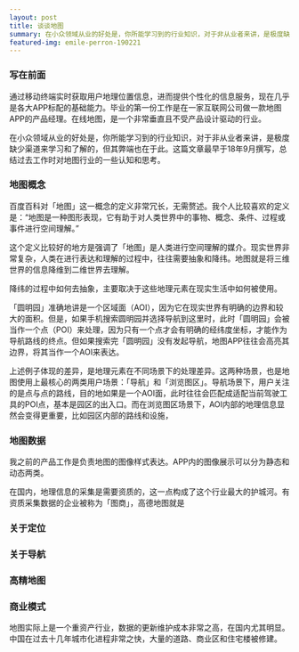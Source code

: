 ```yaml
---
layout: post
title: 谈谈地图
summary: 在小众领域从业的好处是，你所能学习到的行业知识，对于非从业者来讲，是极度缺少渠道来学习和了解的。
featured-img: emile-perron-190221
---
```

### 写在前面

通过移动终端实时获取用户地理位置信息，进而提供个性化的信息服务，现在几乎是各大APP标配的基础能力。毕业的第一份工作是在一家互联网公司做一款地图APP的产品经理。在线地图，是一个非常垂直且不受产品设计驱动的行业。

在小众领域从业的好处是，你所能学习到的行业知识，对于非从业者来讲，是极度缺少渠道来学习和了解的，但其弊端也在于此。这篇文章最早于18年9月撰写，总结过去工作时对地图行业的一些认知和思考。

### 地图概念

百度百科对「地图」这一概念的定义非常冗长，无需赘述。我个人比较喜欢的定义是：“地图是一种图形表现，它有助于对人类世界中的事物、概念、条件、过程或事件进行空间理解。”

这个定义比较好的地方是强调了「地图」是人类进行空间理解的媒介。现实世界非常复杂，人类在进行表达和理解的过程中，往往需要抽象和降纬。地图就是将三维世界的信息降维到二维世界去理解。

降纬的过程中如何去抽象，主要取决于这些地理元素在现实生活中如何被使用。

「圆明园」准确地讲是一个区域面（AOI），因为它在现实世界有明确的边界和较大的面积。但是，如果手机搜索圆明园并选择导航到这里时，此时「圆明园」会被当作一个点（POI）来处理，因为只有一个点才会有明确的经纬度坐标，才能作为导航路线的终点。但如果搜索完「圆明园」没有发起导航，地图APP往往会高亮其边界，将其当作一个AOI来表达。

上述例子体现的差异，是地理元素在不同场景下的处理差异。这两种场景，也是地图使用上最核心的两类用户场景：「导航」和「浏览图区」。导航场景下，用户关注的是点与点的路线，目的地如果是一个AOI面，此时往往会匹配成适配当前驾驶工具的POI点，基本是园区的出入口。而在浏览图区场景下，AOI内部的地理信息显然会变得更重要，比如园区内部的路线和设施，



### 地图数据

我之前的产品工作是负责地图的图像样式表达。APP内的图像展示可以分为静态和动态两类。

在国内，地理信息的采集是需要资质的，这一点构成了这个行业最大的护城河。有资质采集数据的企业被称为「图商」，高德地图就是

### 关于定位

### 关于导航

### 高精地图

### 商业模式

地图实际上是一个重资产行业，数据的更新维护成本非常之高，在国内尤其明显。中国在过去十几年城市化进程非常之快，大量的道路、商业区和住宅楼被修建。